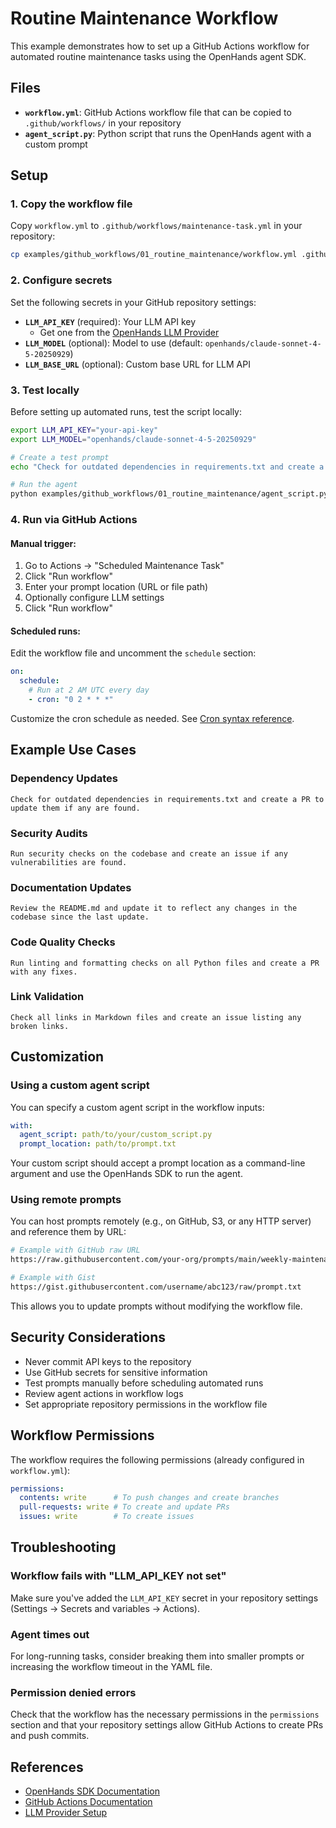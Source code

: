 # Routine Maintenance Workflow

This example demonstrates how to set up a GitHub Actions workflow for automated routine maintenance tasks using the OpenHands agent SDK.

## Files

- **`workflow.yml`**: GitHub Actions workflow file that can be copied to `.github/workflows/` in your repository
- **`agent_script.py`**: Python script that runs the OpenHands agent with a custom prompt

## Setup

### 1. Copy the workflow file

Copy `workflow.yml` to `.github/workflows/maintenance-task.yml` in your repository:

```bash
cp examples/github_workflows/01_routine_maintenance/workflow.yml .github/workflows/maintenance-task.yml
```

### 2. Configure secrets

Set the following secrets in your GitHub repository settings:

- **`LLM_API_KEY`** (required): Your LLM API key
  - Get one from the [OpenHands LLM Provider](https://docs.all-hands.dev/openhands/usage/llms/openhands-llms)
- **`LLM_MODEL`** (optional): Model to use (default: `openhands/claude-sonnet-4-5-20250929`)
- **`LLM_BASE_URL`** (optional): Custom base URL for LLM API

### 3. Test locally

Before setting up automated runs, test the script locally:

```bash
export LLM_API_KEY="your-api-key"
export LLM_MODEL="openhands/claude-sonnet-4-5-20250929"

# Create a test prompt
echo "Check for outdated dependencies in requirements.txt and create a PR to update them" > prompt.txt

# Run the agent
python examples/github_workflows/01_routine_maintenance/agent_script.py prompt.txt
```

### 4. Run via GitHub Actions

#### Manual trigger:
1. Go to Actions → "Scheduled Maintenance Task"
2. Click "Run workflow"
3. Enter your prompt location (URL or file path)
4. Optionally configure LLM settings
5. Click "Run workflow"

#### Scheduled runs:
Edit the workflow file and uncomment the `schedule` section:

```yaml
on:
  schedule:
    # Run at 2 AM UTC every day
    - cron: "0 2 * * *"
```

Customize the cron schedule as needed. See [Cron syntax reference](https://docs.github.com/en/actions/using-workflows/events-that-trigger-workflows#schedule).

## Example Use Cases

### Dependency Updates
```
Check for outdated dependencies in requirements.txt and create a PR to update them if any are found.
```

### Security Audits
```
Run security checks on the codebase and create an issue if any vulnerabilities are found.
```

### Documentation Updates
```
Review the README.md and update it to reflect any changes in the codebase since the last update.
```

### Code Quality Checks
```
Run linting and formatting checks on all Python files and create a PR with any fixes.
```

### Link Validation
```
Check all links in Markdown files and create an issue listing any broken links.
```

## Customization

### Using a custom agent script

You can specify a custom agent script in the workflow inputs:

```yaml
with:
  agent_script: path/to/your/custom_script.py
  prompt_location: path/to/prompt.txt
```

Your custom script should accept a prompt location as a command-line argument and use the OpenHands SDK to run the agent.

### Using remote prompts

You can host prompts remotely (e.g., on GitHub, S3, or any HTTP server) and reference them by URL:

```bash
# Example with GitHub raw URL
https://raw.githubusercontent.com/your-org/prompts/main/weekly-maintenance.txt

# Example with Gist
https://gist.githubusercontent.com/username/abc123/raw/prompt.txt
```

This allows you to update prompts without modifying the workflow file.

## Security Considerations

- Never commit API keys to the repository
- Use GitHub secrets for sensitive information
- Test prompts manually before scheduling automated runs
- Review agent actions in workflow logs
- Set appropriate repository permissions in the workflow file

## Workflow Permissions

The workflow requires the following permissions (already configured in `workflow.yml`):

```yaml
permissions:
  contents: write      # To push changes and create branches
  pull-requests: write # To create and update PRs
  issues: write        # To create issues
```

## Troubleshooting

### Workflow fails with "LLM_API_KEY not set"
Make sure you've added the `LLM_API_KEY` secret in your repository settings (Settings → Secrets and variables → Actions).

### Agent times out
For long-running tasks, consider breaking them into smaller prompts or increasing the workflow timeout in the YAML file.

### Permission denied errors
Check that the workflow has the necessary permissions in the `permissions` section and that your repository settings allow GitHub Actions to create PRs and push commits.

## References

- [OpenHands SDK Documentation](https://docs.all-hands.dev/)
- [GitHub Actions Documentation](https://docs.github.com/en/actions)
- [LLM Provider Setup](https://docs.all-hands.dev/openhands/usage/llms/openhands-llms)
